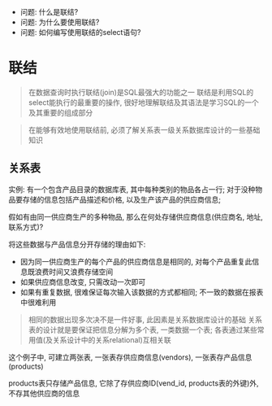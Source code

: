 + 问题: 什么是联结?
+ 问题: 为什么要使用联结?
+ 问题: 如何编写使用联结的select语句?

# 联结

> 在数据查询时执行联结(join)是SQL最强大的功能之一
> 联结是利用SQL的select能执行的最重要的操作, 很好地理解联结及其语法是学习SQL的一个及其重要的组成部分

> 在能够有效地使用联结前, 必须了解关系表一级关系数据库设计的一些基础知识

## 关系表

实例: 有一个包含产品目录的数据库表, 其中每种类别的物品各占一行; 对于没种物品要存储的信息包括产品描述和价格, 以及生产该产品的供应商信息;

假如有由同一供应商生产的多种物品, 那么在何处存储供应商信息(供应商名, 地址, 联系方式)?

将这些数据与产品信息分开存储的理由如下:

+ 因为同一供应商生产的每个产品的供应商信息是相同的, 对每个产品重复此信息既浪费时间又浪费存储空间
+ 如果供应商信息改变, 只需改动一次即可
+ 如果有重复数据, 很难保证每次输入该数据的方式都相同; 不一致的数据在报表中很难利用

> 相同的数据出现多次决不是一件好事, 此因素是关系数据库设计的基础
> 关系表的设计就是要保证把信息分解为多个表, 一类数据一个表; 各表通过某些常用值(及关系设计中的关系relational)互相关联

这个例子中, 可建立两张表, 一张表存供应商信息(vendors), 一张表存产品信息(products)

products表只存储产品信息, 它除了存供应商ID(vend_id, products表的外键)外, 不存其他供应商的信息





